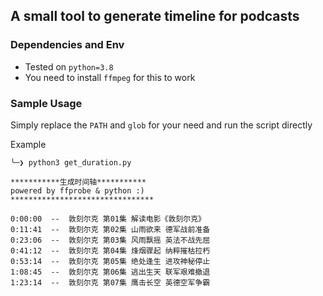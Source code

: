 ## A small tool to generate timeline for podcasts

### Dependencies and Env
- Tested on `python=3.8`
- You need to install `ffmpeg` for this to work
### Sample Usage
Simply replace the `PATH` and `glob` for your need and run the script directly

Example
```
╰─❯ python3 get_duration.py

***********生成时间轴***********
powered by ffprobe & python :)
********************************

0:00:00  --  敦刻尔克 第01集 解读电影《敦刻尔克》
0:11:41  --  敦刻尔克 第02集 山雨欲来 德军战前准备
0:23:06  --  敦刻尔克 第03集 风雨飘摇 英法不战先屈
0:41:12  --  敦刻尔克 第04集 烽烟骤起 纳粹摧枯拉朽
0:53:14  --  敦刻尔克 第05集 绝处逢生 进攻神秘停止
1:08:45  --  敦刻尔克 第06集 逃出生天 联军艰难撤退
1:23:14  --  敦刻尔克 第07集 鹰击长空 英德空军争霸
```